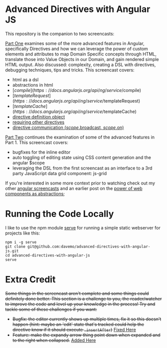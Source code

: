 # Advanced Directives with Angular JS

This repository is the companion to two screencasts:

[Part One](https://www.youtube.com/watch?v=Ty8XcASK9js) examines some of the more advanced features in Angular, specifically Directives and how we can leverage the power of custom elements and attributes to map Domain Specific concepts through HTML, translate those into Value Objects in our Domain, and gain rendered simple HTML output. Also discussed: complexity, creating a DSL with directives, debugging techniques, tips and tricks. This screencast covers:

* html as a dsl
* abstractions in html
* [$compile](https://docs.angularjs.org/api/ng/service/$compile)
* [$templateRequest](https://docs.angularjs.org/api/ng/service/$templateRequest)
* [$templateCache](https://docs.angularjs.org/api/ng/service/$templateCache)
* [directive definition object](https://docs.angularjs.org/api/ng/service/$compile#directive-definition-object)
* [requiring other directives](https://docs.angularjs.org/api/ng/service/$compile#-require-)
* [directive communication ($scope.$broadcast, $scope.$on)](https://docs.angularjs.org/guide/scope#scope-events-propagation)

[Part Two](https://www.youtube.com/watch?v=4zG8SfucUzg) continues the examination of some of the advanced features in Part 1. This screencast covers:

* bugfixes for the inline editor
* auto toggling of editing state using CSS content generation and the angular $scope
* leveraging the DSL from the first screencast as an interface to a 3rd party JavaScript data grid component: js-grid

If you're interested in some more context prior to watching check out my other [angular screencasts](http://www.youtube.com/user/vidjadavemo/videos) and an earlier post on the [power of web components as abstractions](http://blog.testdouble.com/posts/2013-06-26-what-polymer-and-angular-tell-us-about-the-future-success-of-the-web-platform-and-javascript-frameworks.html); 


# Running the Code Locally

I like to use the npm module [serve](https://github.com/zeit/serve) for running a simple static webserver for projects like this:

```shell
npm i -g serve
git clone git@github.com:davemo/advanced-directives-with-angular-js.git
cd advanced-directives-with-angular-js
serve
```

# Extra Credit

~~Some things in the screencast aren't complete and some things could definitely done better. This section is a challenge to you, the reader/watcher to improve the code and level up your knowledge in the process! Try and tackle some of these challenges if you want:~~

* ~~Bugfix: the editor currently shows up multiple times, fix it so this doesn't happen (hint: maybe an 'edit' state that's tracked could help the directive know if it should execute `.insertAfter`)~~ [Fixed Here](https://github.com/davemo/advanced-directives-with-angular-js/commit/4efc9edfacc3cee791f155d52bf517a7ab251586)
* ~~Feature: make the expandy arrow thing point down when expanded and to the right when collapsed.~~ [Added Here](https://github.com/davemo/advanced-directives-with-angular-js/commit/2f046f51dda4b54891353b7ec047b3a6e381792d)

